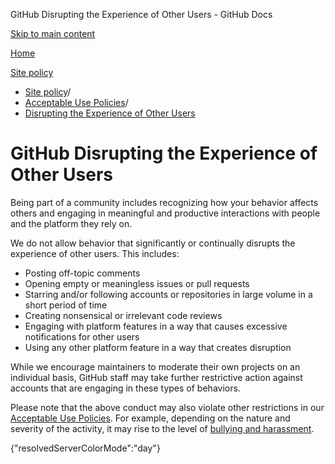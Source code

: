 GitHub Disrupting the Experience of Other Users - GitHub Docs

[Skip to main content](#main-content)

[Home](/ru)

[Site policy](/ru/site-policy)

* [Site policy](/ru/site-policy)/
* [Acceptable Use Policies](/ru/site-policy/acceptable-use-policies)/
* [Disrupting the Experience of Other Users](/ru/site-policy/acceptable-use-policies/github-disrupting-the-experience-of-other-users)

GitHub Disrupting the Experience of Other Users
==========

Being part of a community includes recognizing how your behavior affects others and engaging in meaningful and productive interactions with people and the platform they rely on.

We do not allow behavior that significantly or continually disrupts the experience of other users. This includes:

* Posting off-topic comments
* Opening empty or meaningless issues or pull requests
* Starring and/or following accounts or repositories in large volume in a short period of time
* Creating nonsensical or irrelevant code reviews
* Engaging with platform features in a way that causes excessive notifications for other users
* Using any other platform feature in a way that creates disruption

While we encourage maintainers to moderate their own projects on an individual basis, GitHub staff may take further restrictive action against accounts that are engaging in these types of behaviors.

Please note that the above conduct may also violate other restrictions in our [Acceptable Use Policies](/ru/site-policy/acceptable-use-policies/github-acceptable-use-policies). For example, depending on the nature and severity of the activity, it may rise to the level of [bullying and harassment](/ru/site-policy/acceptable-use-policies/github-bullying-and-harassment).

{"resolvedServerColorMode":"day"}

